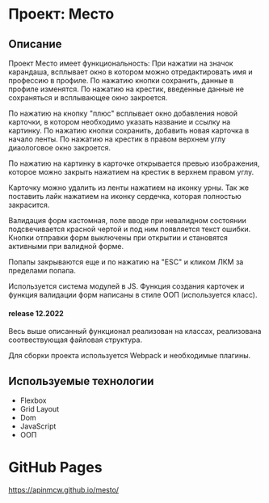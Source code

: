 # Проект: Место

## Описание
Проект Место имеет функциональность:
При нажатии на значок карандаша, всплывает окно в котором можно отредактировать имя и профессию в профиле. По нажатию кнопки сохранить, данные в профиле изменятся. По нажатию на крестик, введенные данные не сохраняться и всплывающее окно закроется.

По нажатию на кнопку "плюс" всплывает окно добавления новой карточки, в котором необходимо указать название и ссылку на картинку. По нажатию кнопки сохранить, добавить новая карточка в начало ленты. По нажатию на крестик в правом верхнем углу диаологовое окно закроется.

По нажатию на картинку в карточке открывается превью изображения, которое можно закрыть нажатием на крестик в верхнем правом углу.

Карточку можно удалить из ленты нажатием на иконку урны. Так же поставить лайк нажатием на иконку сердечка, которая полностью закрасится.

Валидация форм кастомная, поле вводе при невалидном состоянии подсвечивается красной чертой и под ним появляется текст ошибки. Кнопки отправки форм выключены при открытии и становятся активными при валидной форме.

Попапы закрываются еще и по нажатию на "ESC" и кликом ЛКМ за пределами попапа.

Используется система модулей в JS. Функция создания карточек и функция валидации форм написаны в стиле ООП (используется класс).

#### release 12.2022
Весь выше описанный функционал реализован на классах, реализована соотвествующая файловая структура. 

Для сборки проекта используется Webpack и необходимые плагины.

## Используемые технологии
* Flexbox
* Grid Layout
* Dom
* JavaScript
* ООП

# GitHub Pages
https://apinmcw.github.io/mesto/
